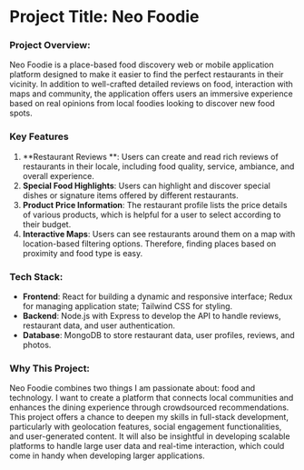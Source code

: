 # Project Title: Neo Foodie

### Project Overview:
Neo Foodie is a place-based food discovery web or mobile application platform designed to make it easier to find the perfect restaurants in their vicinity. In addition to well-crafted detailed reviews on food, interaction with maps and community, the application offers users an immersive experience based on real opinions from local foodies looking to discover new food spots.

### Key Features
1. **Restaurant Reviews  **: Users can create and read rich reviews of restaurants in their locale, including food quality, service, ambiance, and overall experience.
2. **Special Food Highlights**: Users can highlight and discover special dishes or signature items offered by different restaurants.
3. **Product Price Information**: The restaurant profile lists the price details of various products, which is helpful for a user to select according to their budget.
4. **Interactive Maps**: Users can see restaurants around them on a map with location-based filtering options. Therefore, finding places based on proximity and food type is easy.


### Tech Stack:
- **Frontend**: React for building a dynamic and responsive interface; Redux for managing application state; Tailwind CSS for styling.
- **Backend**: Node.js with Express to develop the API to handle reviews, restaurant data, and user authentication.
- **Database**: MongoDB to store restaurant data, user profiles, reviews, and photos.

### Why This Project:
Neo Foodie combines two things I am passionate about: food and technology. I want to create a platform that connects local communities and enhances the dining experience through crowdsourced recommendations. This project offers a chance to deepen my skills in full-stack development, particularly with geolocation features, social engagement functionalities, and user-generated content. It will also be insightful in developing scalable platforms to handle large user data and real-time interaction, which could come in handy when developing larger applications.